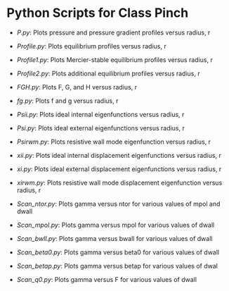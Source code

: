 # Python Scripts for Class Pinch

- *P.py*:             Plots pressure and pressure gradient profiles versus radius, r
- *Profile.py*:       Plots equilibrium profiles versus radius, r
- *Profile1.py*:      Plots Mercier-stable equilibrium profiles versus radius, r
- *Profile2.py*:      Plots additional equilibrium profiles versus radius, r

- *FGH.py*:           Plots F, G, and H versus radius, r
- *fg.py*:            Plots f and g versus radius, r

- *Psii.py*:          Plots ideal internal eigenfunctions versus radius, r
- *Psi.py*:           Plots ideal external eigenfunctions versus radius, r
- *Psirwm.py*:        Plots resistive wall mode eigenfunction versus radius, r

- *xii.py*:           Plots ideal internal displacement eigenfunctions versus radius, r
- *xi.py*:            Plots ideal external displacement eigenfunctions versus radius, r
- *xirwm.py*:         Plots resistive wall mode displacement eigenfunction versus radius, r

- *Scan_ntor.py*:     Plots gamma versus ntor for various values of mpol and dwall
- *Scan_mpol.py*:     Plots gamma versus mpol for various values of dwall
- *Scan_bwll.py*:     Plots gamma versus bwall for various values of dwall
- *Scan_beta0.py*:    Plots gamma versus beta0 for various values of dwall
- *Scan_betap.py*:    Plots gamma versus betap for various values of dwal
- *Scan_q0.py*:       Plots gamma versus F for various values of dwall
